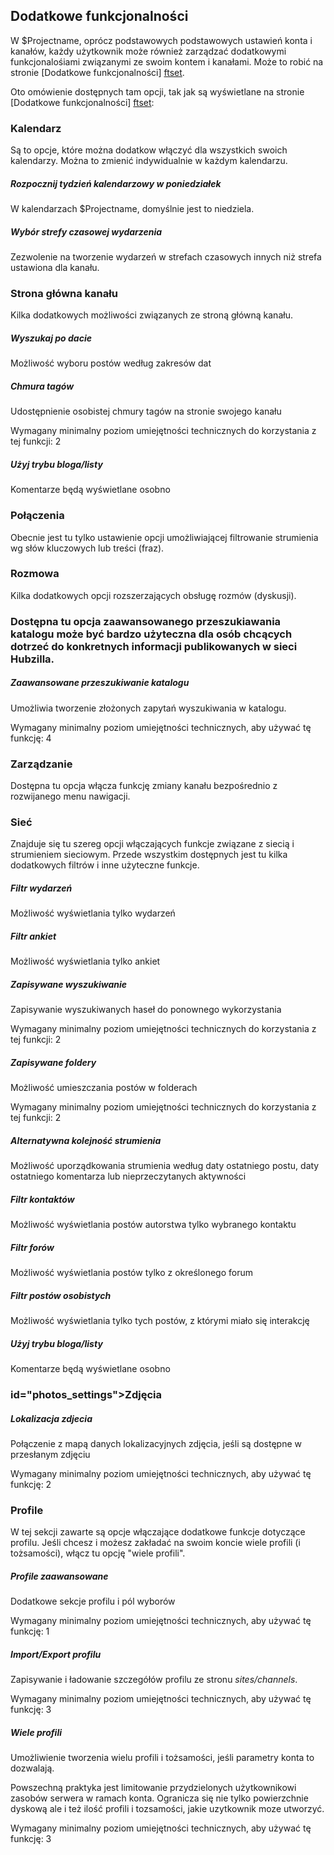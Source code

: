 [ftset]: /settings/features "Dodatkowe funkcjonalności"

## Dodatkowe funkcjonalności

W $Projectname, oprócz podstawowych podstawowych ustawień konta i kanałów, każdy użytkownik może również zarządzać dodatkowymi funkcjonalośiami związanymi ze swoim kontem i kanałami. Może to robić na stronie [Dodatkowe funkcjonalności] [ftset].  

Oto omówienie dostępnych tam opcji, tak jak są wyświetlane na stronie [Dodatkowe funkcjonalności] [ftset]:

<h3 id="calendar_settings">Kalendarz</h3>
Są to opcje, które można dodatkow włączyć dla wszystkich swoich kalendarzy. Można to zmienić indywidualnie w każdym kalendarzu.

<h5>Rozpocznij tydzień kalendarzowy w poniedziałek</h5>
W kalendarzach $Projectname, domyślnie jest to niedziela.

<h5>Wybór strefy czasowej wydarzenia</h5>
Zezwolenie na tworzenie wydarzeń w strefach czasowych innych niż strefa ustawiona dla kanału. 

<h3 id="channel_main_page_settings">Strona główna kanału</h3>
Kilka dodatkowych możliwości związanych ze stroną główną kanału.

<h5>Wyszukaj po dacie</h5>
Możliwość wyboru postów według zakresów dat

<h5>Chmura tagów</h5>
Udostępnienie osobistej chmury tagów na stronie swojego kanału
<!-- TODO: full description for Tag Cloud -->

Wymagany minimalny poziom umiejętności technicznych do korzystania z tej funkcji: 2

<h5>Użyj trybu bloga/listy</h5>
Komentarze będą wyświetlane osobno

<h3 id="connections_settings">Połączenia</h3>
Obecnie jest tu tylko ustawienie opcji umożliwiającej filtrowanie strumienia wg słów kluczowych lub treści (fraz).

<h3 id="conversation_settings">Rozmowa</h3>
Kilka dodatkowych opcji rozszerzających obsługę rozmów (dyskusji).   

<h3 id="directory-settings"Katalog</h3>
Dostępna tu opcja zaawansowanego przeszukiawania katalogu może być bardzo użyteczna dla osób chcących dotrzeć do konkretnych informacji publikowanych w sieci Hubzilla.   

<h5>Zaawansowane przeszukiwanie katalogu</h5>
Umożliwia tworzenie złożonych zapytań wyszukiwania w katalogu.

<!-- TODO: full description for Advanced Directory Search -->

Wymagany minimalny poziom umiejętności technicznych, aby używać tę funkcję: 4

<h3 id="manage_settings">Zarządzanie</h3>
Dostępna tu opcja włącza funkcję zmiany kanału bezpośrednio z rozwijanego menu nawigacji.   

<h3 id="network_settings">Sieć</h3>
Znajduje się tu szereg opcji włączających funkcje związane z siecią i strumieniem sieciowym. Przede wszystkim dostępnych jest tu kilka dodatkowych filtrów i inne użyteczne funkcje.

<h5>Filtr wydarzeń</h5>
Możliwość wyświetlania tylko wydarzeń

<h5>Filtr ankiet</h5>
Możliwość wyświetlania tylko ankiet

<h5>Zapisywane wyszukiwanie</h5>
Zapisywanie wyszukiwanych haseł do ponownego wykorzystania

<!-- TODO: full description for Saved Searches -->

Wymagany minimalny poziom umiejętności technicznych do korzystania z tej funkcji: 2

<h5>Zapisywane foldery</h5>
Możliwość umieszczania postów w folderach
<!-- TODO: full description for Saved Folders -->

Wymagany minimalny poziom umiejętności technicznych do korzystania z tej funkcji: 2

<h5>Alternatywna kolejność strumienia</h5>
Możliwość uporządkowania strumienia według daty ostatniego postu, daty ostatniego komentarza lub nieprzeczytanych aktywności

<h5>Filtr kontaktów</h5>
Możliwość wyświetlania postów autorstwa tylko wybranego kontaktu

<h5>Filtr forów</h5>
Możliwość wyświetlania postów tylko z określonego forum

<h5>Filtr postów osobistych</h5>
Możliwość wyświetlania tylko tych postów, z którymi miało się interakcję

<h5>Użyj trybu bloga/listy</h5>
Komentarze będą wyświetlane osobno       

<h3> id="photos_settings">Zdjęcia</h3>

<h5>Lokalizacja zdjecia</h5>
        
Połączenie z mapą danych lokalizacyjnych zdjęcia, jeśli są dostępne w przesłanym zdjęciu

<!-- TODO: full description for Photo Location -->

Wymagany minimalny poziom umiejętności technicznych, aby używać tę funkcję: 2

<h3 id="profiles_settings">Profile</h3>
W tej sekcji zawarte są opcje włączające dodatkowe funkcje dotyczące profilu. Jeśli chcesz i możesz zakładać na swoim koncie wiele profili (i tożsamości), włącz tu opcję "wiele profili".

<h5>Profile zaawansowane</h5>

Dodatkowe sekcje profilu i pól wyborów
<!-- TODO: full description for Advanced Profiles -->

Wymagany minimalny poziom umiejętności technicznych, aby używać tę funkcję: 1

<h5>Import/Export profilu</h5>
Zapisywanie i ładowanie szczegółów profilu ze stronu <i>sites/channels</i>.
<!-- TODO: full description for Profile Import/Export -->

Wymagany minimalny poziom umiejętności technicznych, aby używać tę funkcję: 3

<h5>Wiele profili</h5>
Umożliwienie tworzenia wielu profili i tożsamości, jeśli parametry konta to dozwalają.

Powszechną praktyka jest limitowanie przydzielonych użytkownikowi zasobów serwera w ramach konta. Ogranicza się nie tylko powierzchnie dyskową ale i też ilość profili i tozsamości, jakie uzytkownik moze utworzyć.   
<!-- TODO: full description for Multiple Profiles -->

Wymagany minimalny poziom umiejętności technicznych, aby używać tę funkcję: 3


